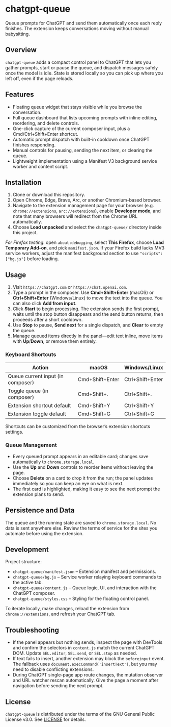 # chatgpt-queue

Queue prompts for ChatGPT and send them automatically once each reply finishes. The extension keeps conversations moving without manual babysitting.

## Overview

`chatgpt-queue` adds a compact control panel to ChatGPT that lets you gather prompts, start or pause the queue, and dispatch messages safely once the model is idle. State is stored locally so you can pick up where you left off, even if the page reloads.

## Features

- Floating queue widget that stays visible while you browse the conversation.
- Full queue dashboard that lists upcoming prompts with inline editing, reordering, and delete controls.
- One-click capture of the current composer input, plus a Cmd/Ctrl+Shift+Enter shortcut.
- Automatic prompt dispatch with built-in cooldown once ChatGPT finishes responding.
- Manual controls for pausing, sending the next item, or clearing the queue.
- Lightweight implementation using a Manifest V3 background service worker and content script.

## Installation

1. Clone or download this repository.
2. Open Chrome, Edge, Brave, Arc, or another Chromium-based browser.
3. Navigate to the extension management page for your browser (e.g. `chrome://extensions`, `arc://extensions`), enable **Developer mode**, and note that many browsers will redirect from the Chrome URL automatically.
4. Choose **Load unpacked** and select the `chatgpt-queue/` directory inside this project.

_For Firefox testing_: open `about:debugging`, select **This Firefox**, choose **Load Temporary Add-on**, and pick `manifest.json`. If your Firefox build lacks MV3 service workers, adjust the manifest background section to use `"scripts": ["bg.js"]` before loading.

## Usage

1. Visit `https://chatgpt.com` or `https://chat.openai.com`.
2. Type a prompt in the composer. Use **Cmd+Shift+Enter** (macOS) or **Ctrl+Shift+Enter** (Windows/Linux) to move the text into the queue. You can also click **Add from input**.
3. Click **Start** to begin processing. The extension sends the first prompt, waits until the stop button disappears and the send button returns, then proceeds after a short cooldown.
4. Use **Stop** to pause, **Send next** for a single dispatch, and **Clear** to empty the queue.
5. Manage queued items directly in the panel—edit text inline, move items with **Up**/**Down**, or remove them entirely.

### Keyboard Shortcuts

| Action | macOS | Windows/Linux |
| --- | --- | --- |
| Queue current input (in composer) | Cmd+Shift+Enter | Ctrl+Shift+Enter |
| Toggle queue (in composer) | Cmd+Shift+. | Ctrl+Shift+. |
| Extension shortcut default | Cmd+Shift+Y | Ctrl+Shift+Y |
| Extension toggle default | Cmd+Shift+G | Ctrl+Shift+G |

Shortcuts can be customized from the browser’s extension shortcuts settings.

### Queue Management

- Every queued prompt appears in an editable card; changes save automatically to `chrome.storage.local`.
- Use the **Up** and **Down** controls to reorder items without leaving the page.
- Choose **Delete** on a card to drop it from the run; the panel updates immediately so you can keep an eye on what is next.
- The first card is highlighted, making it easy to see the next prompt the extension plans to send.

## Persistence and Data

The queue and the running state are saved to `chrome.storage.local`. No data is sent anywhere else. Review the terms of service for the sites you automate before using the extension.

## Development

Project structure:

- `chatgpt-queue/manifest.json` – Extension manifest and permissions.
- `chatgpt-queue/bg.js` – Service worker relaying keyboard commands to the active tab.
- `chatgpt-queue/content.js` – Queue logic, UI, and interaction with the ChatGPT composer.
- `chatgpt-queue/styles.css` – Styling for the floating control panel.

To iterate locally, make changes, reload the extension from `chrome://extensions`, and refresh your ChatGPT tab.

## Troubleshooting

- If the panel appears but nothing sends, inspect the page with DevTools and confirm the selectors in `content.js` match the current ChatGPT DOM. Update `SEL.editor`, `SEL.send`, or `SEL.stop` as needed.
- If text fails to insert, another extension may block the `beforeinput` event. The fallback uses `document.execCommand('insertText')`, but you may need to disable conflicting extensions.
- During ChatGPT single-page app route changes, the mutation observer and URL watcher rescan automatically. Give the page a moment after navigation before sending the next prompt.

## License

`chatgpt-queue` is distributed under the terms of the GNU General Public License v3.0. See [LICENSE](LICENSE) for details.
